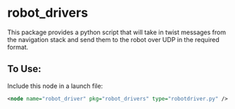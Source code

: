 # robot_drivers

This package provides a python script that will take in twist messages from the navigation stack and send them to the robot over UDP in the required format.

## To Use:
Include this node in a launch file:
```xml
<node name="robot_driver" pkg="robot_drivers" type="robotdriver.py" />
```